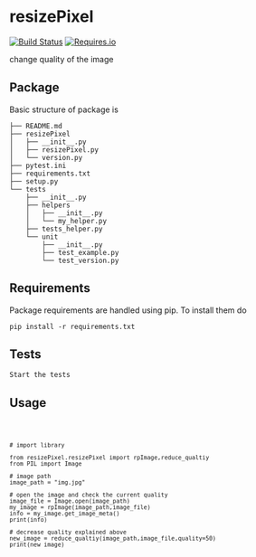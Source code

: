 resizePixel
==========================

[![Build Status](https://travis-ci.org/mtchavez/python-package-boilerplate.png?branch=master)](https://travis-ci.org/mtchavez/python-package-boilerplate)
[![Requires.io](https://requires.io/github/mtchavez/python-package-boilerplate/requirements.svg?branch=master)](https://requires.io/github/mtchavez/python-package-boilerplate/requirements?branch=master)

change quality of the image

## Package

Basic structure of package is

```
├── README.md
├── resizePixel
│   ├── __init__.py
│   ├── resizePixel.py
│   └── version.py
├── pytest.ini
├── requirements.txt
├── setup.py
└── tests
    ├── __init__.py
    ├── helpers
    │   ├── __init__.py
    │   └── my_helper.py
    ├── tests_helper.py
    └── unit
        ├── __init__.py
        ├── test_example.py
        └── test_version.py
```

## Requirements

Package requirements are handled using pip. To install them do

```
pip install -r requirements.txt
```

## Tests

    Start the tests


## Usage

<code>

    # import library

    from resizePixel.resizePixel import rpImage,reduce_qualtiy
    from PIL import Image

    # image path
    image_path = "img.jpg"

    # open the image and check the current quality
    image_file = Image.open(image_path)
    my_image = rpImage(image_path,image_file)
    info = my_image.get_image_meta()
    print(info)

    # decrease quality explained above
    new_image = reduce_qualtiy(image_path,image_file,quality=50)
    print(new_image)
        
</code>
